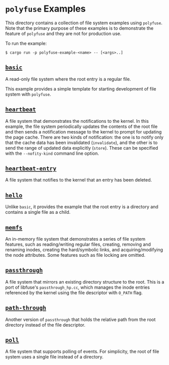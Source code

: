 # `polyfuse` Examples

This directory contains a collection of file system examples using `polyfuse`. Note that the primary purpose of these examples is to demonstrate the feature of `polyfuse` and they are not for production use.

To run the example:

```console
$ cargo run -p polyfuse-example-<name> -- [<args>..]
```

## [`basic`](./basic)

A read-only file system where the root entry is a regular file.

This example provides a simple template for starting development of file system with `polyfuse`.

## [`heartbeat`](./heartbeat)

A file system that demonstrates the notifications to the kernel.
In this example, the file system periodically updates the contents of the root file and then sends a notification message to the kernel to prompt for updating the page cache.
There are two kinds of notification: the one is to notify only that the cache data has been invalidated (`invalidate`), and the other is to send the range of updated data explicitly (`store`). These can be specified with the `--nofity-kind` command line option.

## [`heartbeat-entry`](./heartbeat-entry)

A file system that notifies to the kernel that an entry has been deleted.

## [`hello`](./hello)

Unlike `basic`, it provides the example that the root entry is a directory
and contains a single file as a child.

## [`memfs`](./memfs)

An in-memory file system that demonstrates a series of file system features, such as reading/writing regular files, creating, removing and renaming inodes, creating the hard/symbolic links, and acquiring/modifying the node attributes.
Some features such as file locking are omitted.

## [`passthrough`](./passthrough)

A file system that mirrors an existing directory structure to the root. This is a port of libfuse's `passthrough_hp.cc`, which manages the inode entries referenced by the kernel using the file descriptor with `O_PATH` flag.

## [`path-through`](./path-through)

Another version of `passthrough` that holds the relative path from the root directory instead of the file descriptor.

## [`poll`](./poll)

A file system that supports polling of events.
For simplicity, the root of file system uses a single file instead of a directory.
